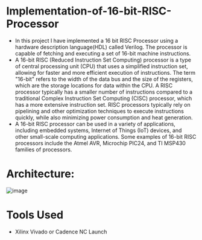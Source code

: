 # Implementation-of-16-bit-RISC-Processor
- In this project I have implemented a 16 bit RISC Processor using a hardware description language(HDL) called Verilog. The processor is capable of fetching and executing a set of 16-bit machine instructions.
- A 16-bit RISC (Reduced Instruction Set Computing) processor is a type of central processing unit (CPU) that uses a simplified instruction set, allowing for faster and more efficient execution of instructions. The term "16-bit" refers to the width of the data bus and the size of the registers, which are the storage locations for data within the CPU. A RISC processor typically has a smaller number of instructions compared to a traditional Complex Instruction Set Computing (CISC) processor, which has a more extensive instruction set. RISC processors typically rely on pipelining and other optimization techniques to execute instructions quickly, while also minimizing power consumption and heat generation.
- A 16-bit RISC processor can be used in a variety of applications, including embedded systems, Internet of Things (IoT) devices, and other small-scale computing applications. Some examples of 16-bit RISC processors include the Atmel AVR, Microchip PIC24, and TI MSP430 families of processors.

# Architecture: 
![image](https://user-images.githubusercontent.com/99958597/230739431-2229113f-8def-4eb8-8289-9225d50b2f62.png)

# Tools Used 
- Xilinx Vivado or Cadence NC Launch 
